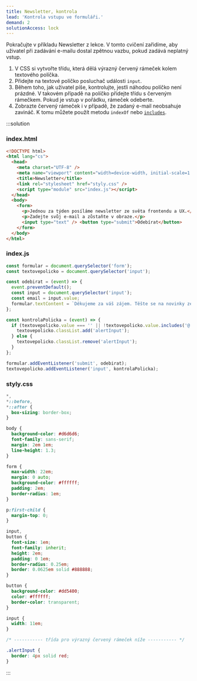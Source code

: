 ```yaml
---
title: Newsletter, kontrola
lead: 'Kontrola vstupu ve formuláři.'
demand: 2
solutionAccess: lock
---
```


Pokračujte v příkladu Newsletter z lekce. V tomto cvičení zařidíme, aby uživatel při zadávání e-mailu dostal zpětnou vazbu, pokud zadává neplatný vstup.

1. V CSS si vytvořte třídu, která dělá výrazný červený rámeček kolem textového políčka.
1. Přidejte na textové políčko posluchač události `input`.
1. Během toho, jak uživatel píše, kontrolujte, jestli náhodou políčko není prázdné. V takovém případě na políčko přidejte třídu s červeným rámečkem. Pokud je vstup v pořádku, rámeček odeberte.
1. Zobrazte červený rámeček i v případě, že zadaný e-mail neobsahuje zavináč. K tomu můžete použít metodu `indexOf` nebo [`includes`](https://developer.mozilla.org/en-US/docs/Web/JavaScript/Reference/Global_Objects/String/includes).

:::solution

### index.html

```html
<!DOCTYPE html>
<html lang="cs">
  <head>
    <meta charset="UTF-8" />
    <meta name="viewport" content="width=device-width, initial-scale=1.0" />
    <title>Newsletter</title>
    <link rel="stylesheet" href="styly.css" />
    <script type="module" src="index.js"></script>
  </head>
  <body>
    <form>
      <p>Jednou za týden posíláme newsletter ze světa frontendu a UX.</p>
      <p>Zadejte svůj e-mail a zůstaňte v obraze.</p>
      <input type="text" /> <button type="submit">Odebírat</button>
    </form>
  </body>
</html>
```

### index.js

```js
const formular = document.querySelector('form');
const textovepolicko = document.querySelector('input');

const odebirat = (event) => {
  event.preventDefault();
  const input = document.querySelector('input');
  const email = input.value;
  formular.textContent = `Děkujeme za váš zájem. Těšte se na novinky ze světa frontendu a UX na vaší adrese ${email}.`;
};

const kontrolaPolicka = (event) => {
  if (textovepolicko.value === '' || !textovepolicko.value.includes('@')) {
    textovepolicko.classList.add('alertInput');
  } else {
    textovepolicko.classList.remove('alertInput');
  }
};

formular.addEventListener('submit', odebirat);
textovepolicko.addEventListener('input', kontrolaPolicka);
```

### styly.css

```css
*,
*::before,
*::after {
  box-sizing: border-box;
}

body {
  background-color: #d6d6d6;
  font-family: sans-serif;
  margin: 2em 1em;
  line-height: 1.3;
}

form {
  max-width: 22em;
  margin: 0 auto;
  background-color: #ffffff;
  padding: 2em;
  border-radius: 1em;
}

p:first-child {
  margin-top: 0;
}

input,
button {
  font-size: 1em;
  font-family: inherit;
  height: 2em;
  padding: 0 1em;
  border-radius: 0.25em;
  border: 0.0625em solid #888888;
}

button {
  background-color: #dd5400;
  color: #ffffff;
  border-color: transparent;
}

input {
  width: 11em;
}

/* ----------- třída pro výrazný červený rámeček níže ----------- */

.alertInput {
  border: 4px solid red;
}
```

:::
